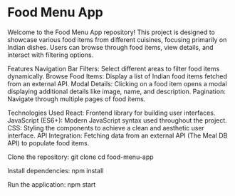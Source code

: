 # Food Menu App

Welcome to the Food Menu App repository! This project is designed to showcase various food items from different cuisines, focusing primarily on Indian dishes. Users can browse through food items, view details, and interact with filtering options.

Features
Navigation Bar
Filters: Select different areas to filter food items dynamically.
Browse Food Items: Display a list of Indian food items fetched from an external API.
Modal Details: Clicking on a food item opens a modal displaying additional details like image, name, and description.
Pagination: Navigate through multiple pages of food items.


Technologies Used
React: Frontend library for building user interfaces.
JavaScript (ES6+): Modern JavaScript syntax used throughout the project.
CSS: Styling the components to achieve a clean and aesthetic user interface.
API Integration: Fetching data from an external API (The Meal DB API) to populate food items.


Clone the repository:
git clone <repository-url>
cd food-menu-app

Install dependencies:
npm install


Run the application:
npm start
